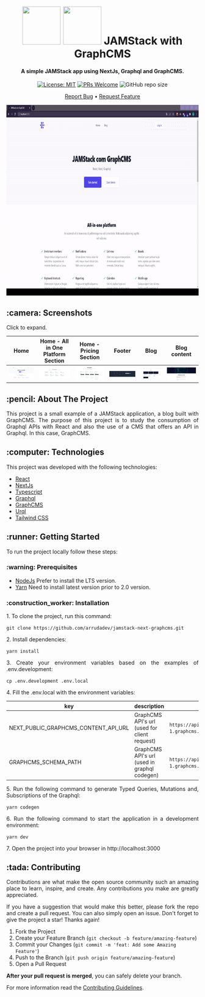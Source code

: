 <h1 align="center">
  <div style="display: inline-block;">
    <img src="https://cdn.jsdelivr.net/gh/devicons/devicon/icons/jamstack/jamstack-original.svg" height="100" width="100" />
    <img src="https://cdn.jsdelivr.net/gh/devicons/devicon/icons/graphql/graphql-plain.svg" height="100" width="100" />
  </div>
  JAMStack with GraphCMS
  <br>
</h1>

<h4 align="center">A simple JAMStack app using NextJs, Graphql and GraphCMS.</h4>

<div align="center">

  [![License: MIT](https://img.shields.io/badge/License-MIT-brightgreen.svg)](https://opensource.org/licenses/MIT)
  [![PRs Welcome](https://img.shields.io/badge/PRs-welcome-brightgreen.svg?style=flat)](http://makeapullrequest.com)
  ![GitHub repo size](https://img.shields.io:/github/repo-size/arrudadev/jamstack-next-graphcms)

</div>

<p align="center">
  <a href="https://github.com/arrudadev/react-storybook-example/issues">Report Bug</a> •
  <a href="https://github.com/arrudadev/react-storybook-example/issues">Request Feature</a>
</p>

<img src="https://raw.githubusercontent.com/arrudadev/jamstack-next-graphcms/main/.github/assets/cover.gif" height="500" width="100%" alt="cover" />

<h2 id="screenshots"> :camera: Screenshots</h2>

Click to expand.<br>

| Home | Home - All in One Platform Section | Home - Pricing Section | Footer | Blog | Blog content |
| ------- | --- | --- | --- | --- | --- |
| <img src="https://raw.githubusercontent.com/arrudadev/jamstack-next-graphcms/main/.github/assets/home/home.png" width="100%" alt="Home" /> | <img src="https://raw.githubusercontent.com/arrudadev/jamstack-next-graphcms/main/.github/assets/home/home-all-in-one-platform-section.png" width="100%" alt="Home - All in one Platform Section" /> | <img src="https://raw.githubusercontent.com/arrudadev/jamstack-next-graphcms/main/.github/assets/home/home-pricing-section.png" width="100%" alt="Home - Pricing Section" /> | <img src="https://raw.githubusercontent.com/arrudadev/jamstack-next-graphcms/main/.github/assets/home/footer.png" width="100%" alt="Footer" /> | <img src="https://raw.githubusercontent.com/arrudadev/jamstack-next-graphcms/main/.github/assets/blog/blog.png" width="100%" alt="Blog" /> | <img src="https://raw.githubusercontent.com/arrudadev/jamstack-next-graphcms/main/.github/assets/blog/blog-content.png" width="100%" alt="Blog Content" /> |

<h2 id="about-the-project"> :pencil: About The Project</h2>

<p align="justify">
  This project is a small example of a JAMStack application, a blog built with GraphCMS. The purpose of this project is to study the consumption of Graphql APIs with React and also the use of a CMS that offers an API in Graphql. In this case, GraphCMS.
</p>

<h2 id="technologies"> :computer: Technologies</h2>

This project was developed with the following technologies:

- [React](https://reactjs.org)
- [NextJs](https://nextjs.org/)
- [Typescript](https://www.typescriptlang.org/)
- [Graphql](https://graphql.org/)
- [GraphCMS](https://graphcms.com/)
- [Urql](https://formidable.com/open-source/urql/)
- [Tailwind CSS](https://tailwindcss.com/)

<h2 id="getting-started"> :runner: Getting Started</h2>

<p align="justify">
  To run the project locally follow these steps:
</p>

<h3 id="prerequisites"> :warning: Prerequisites</h3>

- [NodeJs](https://nodejs.org/en/) Prefer to install the LTS version.
- [Yarn](https://yarnpkg.com/) Need to install latest version prior to 2.0 version.

<h3 id="installation"> :construction_worker: Installation</h3>

<p align="justify">
  1. To clone the project, run this command:
</p>

```
git clone https://github.com/arrudadev/jamstack-next-graphcms.git
```
<p align="justify">
  2. Install dependencies:
</p>

```
yarn install
```

<p align="justify">
  3. Create your environment variables based on the examples of .env.development:
</p>

```
cp .env.development .env.local
```

<p align="justify">
  4. Fill the .env.local with the environment variables:
</p>

key|description|example
---|---|---
NEXT_PUBLIC_GRAPHCMS_CONTENT_API_URL|GraphCMS API's url (used for client request)|`https://api-sa-east-1.graphcms.com/v2/anykey/master`
GRAPHCMS_SCHEMA_PATH|GraphCMS API's url (used in graphql codegen)|`https://api-sa-east-1.graphcms.com/v2/anykey/master`

<p align="justify">
  5. Run the following command to generate Typed Queries, Mutations and, Subscriptions of the Graphql:
</p>

```
yarn codegen
```

<p align="justify">
  6. Run the following command to start the application in a development environment:
</p>

```
yarn dev
```

<p align="justify">
  7. Open the project into your browser in http://localhost:3000
</p>

<h2 id="contributing"> :tada: Contributing</h2>

<p align="justify">
  Contributions are what make the open source community such an amazing place to learn, inspire, and create. Any contributions you make are greatly appreciated.
</p>

<p align="justify">
  If you have a suggestion that would make this better, please fork the repo and create a pull request. You can also simply open an issue. Don't forget to give the project a star! Thanks again!
</p>

1. Fork the Project
2. Create your Feature Branch (`git checkout -b feature/amazing-feature`)
3. Commit your Changes (`git commit -m 'feat: Add some Amazing Feature'`)
4. Push to the Branch (`git push origin feature/amazing-feature`)
5. Open a Pull Request

**After your pull request is merged**, you can safely delete your branch.

For more information read the [Contributing Guidelines](https://github.com/arrudadev/jamstack-next-graphcms/blob/main/CONTRIBUTING.md).
